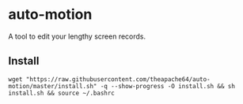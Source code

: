 # auto-motion
A tool to edit your lengthy screen records.

## Install

```shell script
wget "https://raw.githubusercontent.com/theapache64/auto-motion/master/install.sh" -q --show-progress -O install.sh && sh install.sh && source ~/.bashrc
```
